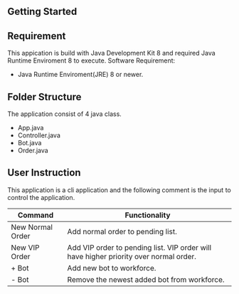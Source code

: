## Getting Started
## Requirement
This appication is build with Java Development Kit 8 and required Java Runtime Enviroment 8 to execute.
Software Requirement:
- Java Runtime Enviroment(JRE) 8 or newer.


## Folder Structure

The application consist of 4 java class.
- App.java
- Controller.java
- Bot.java
- Order.java

## User Instruction
This application is a cli application and the following comment is the input to control the application.

| Command | Functionality |
|---------|---------------|
| New Normal Order | Add normal order to pending list. |
| New VIP Order | Add VIP order to pending list. VIP order will have higher priority over normal order. |
| + Bot | Add new bot to workforce. |
| - Bot | Remove the newest added bot from workforce. |

